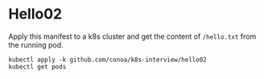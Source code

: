 # Hello02

Apply this manifest to a k8s cluster and get the content of `/hello.txt` from the running pod.

```shell
kubectl apply -k github.com/conoa/k8s-interview/hello02
kubectl get pods
```
